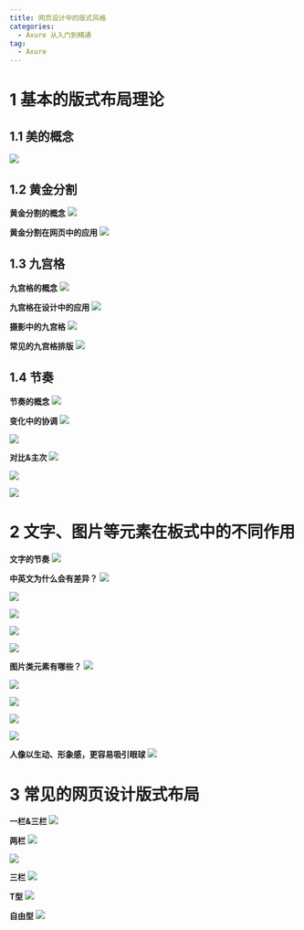 ```yaml
---
title: 网页设计中的版式风格
categories:
  - Axure 从入门到精通
tag:
  - Axure
---
```


# 1 基本的版式布局理论
## 1.1 美的概念
![](http://o7m5xjmtl.bkt.clouddn.com/58177851decdde161f000013.png)


## 1.2 黄金分割
**黄金分割的概念**
![](http://o7m5xjmtl.bkt.clouddn.com/58177898decdde161f000014.png)


**黄金分割在网页中的应用**
![](http://o7m5xjmtl.bkt.clouddn.com/581778d1decdde161f000015.png)

## 1.3 九宫格
**九宫格的概念**
![](http://o7m5xjmtl.bkt.clouddn.com/5817790ddecdde161f000016.png)

**九宫格在设计中的应用**
![](http://o7m5xjmtl.bkt.clouddn.com/5817792bdecdde161f000017.png)

**摄影中的九宫格**
![](http://o7m5xjmtl.bkt.clouddn.com/58177948decdde161f000018.png)

**常见的九宫格排版**
![](http://o7m5xjmtl.bkt.clouddn.com/58177962decdde161f000019.png)

## 1.4 节奏
**节奏的概念**
![](http://o7m5xjmtl.bkt.clouddn.com/58177986decdde161f00001a.png)


**变化中的协调**
![](http://o7m5xjmtl.bkt.clouddn.com/58177998decdde161f00001b.png)

![](http://o7m5xjmtl.bkt.clouddn.com/581779d9decdde161f00001c.png)

**对比&主次**
![](http://o7m5xjmtl.bkt.clouddn.com/58177a06decdde161f00001d.png)

![](http://o7m5xjmtl.bkt.clouddn.com/58177a2edecdde161f00001e.png)

![](http://o7m5xjmtl.bkt.clouddn.com/58177a4ddecdde161f00001f.png)


# 2 文字、图片等元素在板式中的不同作用
**文字的节奏**
![](http://o7m5xjmtl.bkt.clouddn.com/58177ab4decdde161f000020.png)


**中英文为什么会有差异？**
![](http://o7m5xjmtl.bkt.clouddn.com/58177b22decdde161f000022.png)

![](http://o7m5xjmtl.bkt.clouddn.com/58177ae0decdde161f000021.png)

![](http://o7m5xjmtl.bkt.clouddn.com/58177b5cdecdde161f000023.png)

![](http://o7m5xjmtl.bkt.clouddn.com/58177b75decdde161f000024.png)

![](http://o7m5xjmtl.bkt.clouddn.com/58177b85decdde161f000025.png)


**图片类元素有哪些？**
![](http://o7m5xjmtl.bkt.clouddn.com/58177bacdecdde161f000026.png)

![](http://o7m5xjmtl.bkt.clouddn.com/58177bb6decdde161f000027.png)

![](http://o7m5xjmtl.bkt.clouddn.com/58177bc1decdde161f000028.png)

![](http://o7m5xjmtl.bkt.clouddn.com/58177bcbdecdde161f000029.png)

![](http://o7m5xjmtl.bkt.clouddn.com/58177bd7decdde161f00002a.png)


**人像以生动、形象感，更容易吸引眼球**
![](http://o7m5xjmtl.bkt.clouddn.com/58177bfcdecdde161f00002b.png)

# 3 常见的网页设计版式布局
**一栏&三栏**
![](http://o7m5xjmtl.bkt.clouddn.com/58177c35decdde161f00002c.png)


**两栏**
![](http://o7m5xjmtl.bkt.clouddn.com/58177c46decdde161f00002d.png)

![](http://o7m5xjmtl.bkt.clouddn.com/58177c5bdecdde161f00002e.png)

**三栏**
![](http://o7m5xjmtl.bkt.clouddn.com/58177d62decdde161f000033.png)

**T型**
![](http://o7m5xjmtl.bkt.clouddn.com/58177d7adecdde161f000034.png)

**自由型**
![](http://o7m5xjmtl.bkt.clouddn.com/58177d94decdde161f000035.png)

